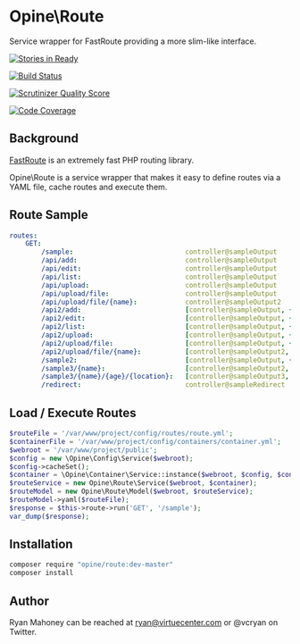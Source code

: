 Opine\Route
===========

Service wrapper for FastRoute providing a more slim-like interface.

[![Stories in Ready](https://badge.waffle.io/Opine-Org/Route.png?label=ready&title=Ready)](https://waffle.io/Opine-Org/Route)

[![Build Status](https://travis-ci.org/Opine-Org/Route.png?branch=master)](https://travis-ci.org/Opine-Org/Route)

[![Scrutinizer Quality Score](https://scrutinizer-ci.com/g/Opine-Org/Route/badges/quality-score.png?s=345960c961c6d6da9788d4238c2f9c2a90a29a84)](https://scrutinizer-ci.com/g/Opine-Org/Route/)

[![Code Coverage](https://scrutinizer-ci.com/g/Opine-Org/Route/badges/coverage.png?s=a8bb5c9fd7b98c7c4debb4d88e1064ee5e48f3c4)](https://scrutinizer-ci.com/g/Opine-Org/Route/)

## Background

[FastRoute](https://github.com/nikic/FastRoute) is an extremely fast PHP routing library.

Opine\Route is a service wrapper that makes it easy to define routes via a YAML file, cache routes and execute them.

## Route Sample

```yaml
routes:
    GET:
        /sample:                            controller@sampleOutput
        /api/add:                           controller@sampleOutput
        /api/edit:                          controller@sampleOutput
        /api/list:                          controller@sampleOutput
        /api/upload:                        controller@sampleOutput
        /api/upload/file:                   controller@sampleOutput
        /api/upload/file/{name}:            controller@sampleOutput2
        /api2/add:                          [controller@sampleOutput, {before: controller@beforeFilter, after: controller@afterFilter}]
        /api2/edit:                         [controller@sampleOutput, {before: controller@beforeFilter, after: controller@afterFilter}]
        /api2/list:                         [controller@sampleOutput, {before: controller@beforeFilter, after: controller@afterFilter}]
        /api2/upload:                       [controller@sampleOutput, {before: controller@beforeFilter, after: controller@afterFilter}]
        /api2/upload/file:                  [controller@sampleOutput, {before: controller@beforeFilter, after: controller@afterFilter}]
        /api2/upload/file/{name}:           [controller@sampleOutput2, {before: controller@beforeFilter, after: controller@afterFilter}]
        /sample2:                           [controller@sampleOutput, {name: Sample}]
        /sample3/{name}:                    [controller@sampleOutput2, {name: SampleParam}]
        /sample3/{name}/{age}/{location}:   [controller@sampleOutput3, {name: SampleParamAssoc}]
        /redirect:                          controller@sampleRedirect
```

## Load / Execute Routes

```php
$routeFile = '/var/www/project/config/routes/route.yml';
$containerFile = '/var/www/project/config/containers/container.yml';
$webroot = '/var/www/project/public';
$config = new \Opine\Config\Service($webroot);
$config->cacheSet();
$container = \Opine\Container\Service::instance($webroot, $config, $containerFile);
$routeService = new Opine\Route\Service($webroot, $container);
$routeModel = new Opine\Route\Model($webroot, $routeService);
$routeModel->yaml($routeFile);
$response = $this->route->run('GET', '/sample');
var_dump($response);
```


## Installation
```sh
composer require "opine/route:dev-master"
composer install
```

## Author

Ryan Mahoney can be reached at ryan@virtuecenter.com or @vcryan on Twitter.